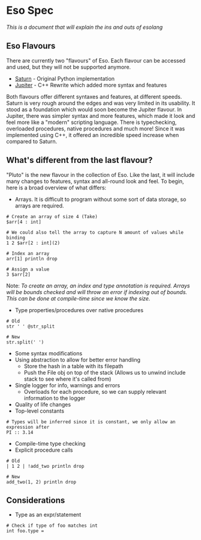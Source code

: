 # Eso Spec
*This is a document that will explain the ins and outs of esolang*

## Eso Flavours
There are currently two "flavours" of Eso. Each flavour can be accessed and used, but they will not be supported anymore.
* [Saturn](https://github.com/Caleb-o/esolang/tree/saturn) - Original Python implementation
* [Jupiter](https://github.com/Caleb-o/esolang/tree/jupiter) - C++ Rewrite which added more syntax and features

Both flavours offer different syntaxes and features, at different speeds. Saturn is very rough around the edges and was very limited in its usability. It stood as a foundation which would soon become the Jupiter flavour. In Jupiter, there was simpler syntax and more features, which made it look and feel more like a "modern" scripting language. There is typechecking, overloaded procedures, native procedures and much more! Since it was implemented using C++, it offered an incredible speed increase when compared to Saturn.

## What's different from the last flavour?
"Pluto" is the new flavour in the collection of Eso. Like the last, it will include many changes to features, syntax and all-round look and feel. To begin, here is a broad overview of what differs:

* Arrays. It is difficult to program without some sort of data storage, so arrays are required.
```
# Create an array of size 4 (Take)
$arr[4 : int]

# We could also tell the array to capture N amount of values while binding
1 2 $arr[2 : int](2)

# Index an array
arr[1] println drop

# Assign a value
3 $arr[2]
```
Note: *To create an array, an index and type annotation is required. Arrays will be bounds checked and will throw an error if indexing out of bounds. This can be done at compile-time since we know the size.*

* Type properties/procedures over native procedures
```
# Old
str ' ' @str_split

# New
str.split(' ')
```
* Some syntax modifications
* Using abstraction to allow for better error handling
	* Store the hash in a table with its filepath
	* Push the File obj on top of the stack (Allows us to unwind include stack to see where it's called from)
* Single logger for info, warnings and errors
	* Overloads for each procedure, so we can supply relevant information to the logger
* Quality of life changes
* Top-level constants
```
# Types will be inferred since it is constant, we only allow an expression after
PI :: 3.14
```
* Compile-time type checking
* Explicit procedure calls
```
# Old
| 1 2 | !add_two println drop

# New
add_two(1, 2) println drop
```

## Considerations
* Type as an expr/statement
```
# Check if type of foo matches int
int foo.type =
```
